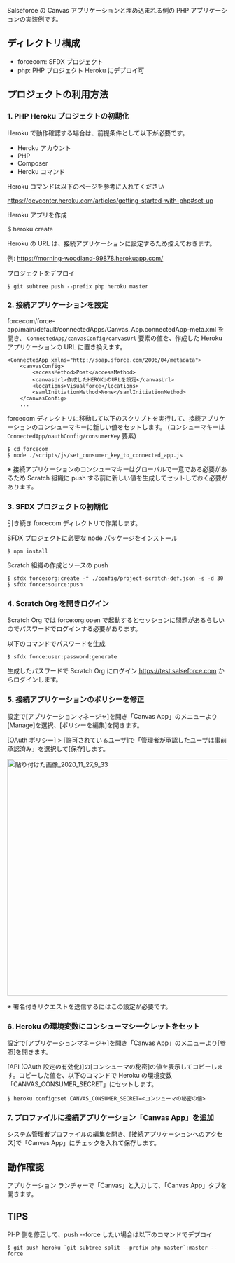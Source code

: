 Salseforce の Canvas アプリケーションと埋め込まれる側の PHP アプリケーションの実装例です。

## ディレクトリ構成

- forcecom: SFDX プロジェクト
- php: PHP プロジェクト Heroku にデプロイ可

## プロジェクトの利用方法

### 1. PHP Heroku プロジェクトの初期化

Heroku で動作確認する場合は、前提条件として以下が必要です。

- Heroku アカウント
- PHP
- Composer
- Heroku コマンド

Heroku コマンドは以下のページを参考に入れてください

https://devcenter.heroku.com/articles/getting-started-with-php#set-up

Heroku アプリを作成

$ heroku create

Heroku の URL は、接続アプリケーションに設定するため控えておきます。

例: https://morning-woodland-99878.herokuapp.com/

プロジェクトをデプロイ

```
$ git subtree push --prefix php heroku master
```

### 2. 接続アプリケーションを設定

forcecom/force-app/main/default/connectedApps/Canvas_App.connectedApp-meta.xml を開き、
`ConnectedApp/canvasConfig/canvasUrl` 要素の値を、作成した Heroku アプリケーションの URL に置き換えます。

```
<ConnectedApp xmlns="http://soap.sforce.com/2006/04/metadata">
    <canvasConfig>
        <accessMethod>Post</accessMethod>
        <canvasUrl>作成したHEROKUのURLを設定</canvasUrl>
        <locations>Visualforce</locations>
        <samlInitiationMethod>None</samlInitiationMethod>
    </canvasConfig>
    ...
```

forcecom ディレクトリに移動して以下のスクリプトを実行して、接続アプリケーションのコンシューマキーに新しい値をセットします。
(コンシューマキーは `ConnectedApp/oauthConfig/consumerKey` 要素)

```
$ cd forcecom
$ node ./scripts/js/set_cunsumer_key_to_connected_app.js
```

※ 接続アプリケーションのコンシューマキーはグローバルで一意である必要があるため Scratch 組織に push する前に新しい値を生成してセットしておく必要があります。

### 3. SFDX プロジェクトの初期化

引き続き forcecom ディレクトリで作業します。

SFDX プロジェクトに必要な node パッケージをインストール

```
$ npm install
```

Scratch 組織の作成とソースの push

```
$ sfdx force:org:create -f ./config/project-scratch-def.json -s -d 30
$ sfdx force:source:push
```

### 4. Scratch Org を開きログイン

Scratch Org では force:org:open で起動するとセッションに問題があるらしいのでパスワードでログインする必要があります。

以下のコマンドでパスワードを生成

```
$ sfdx force:user:password:generate
```

生成したパスワードで Scratch Org にログイン
https://test.salseforce.com からログインします。

### 5. 接続アプリケーションのポリシーを修正

設定で[アプリケーションマネージャ]を開き「Canvas App」のメニューより[Manage]を選択、[ポリシーを編集]を開きます。

[OAuth ポリシー] > [許可されているユーザ]で「管理者が承認したユーザは事前承認済み」を選択して[保存]します。

<img width="540" alt="貼り付けた画像_2020_11_27_9_33" src="https://user-images.githubusercontent.com/790480/100398840-b4686b80-3093-11eb-83f6-da48a600b460.png">

※ 署名付きリクエストを送信するにはこの設定が必要です。

### 6. Heroku の環境変数にコンシューマシークレットをセット

設定で[アプリケーションマネージャ]を開き「Canvas App」のメニューより[参照]を開きます。

[API (OAuth 設定の有効化)]の[コンシューマの秘密]の値を表示してコピーします。コピーした値を、以下のコマンドで Heroku の環境変数「CANVAS_CONSUMER_SECRET」にセットします。

```
$ heroku config:set CANVAS_CONSUMER_SECRET=<コンシューマの秘密の値>
```

### 7. プロファイルに接続アプリケーション「Canvas App」を追加

システム管理者プロファイルの編集を開き、[接続アプリケーションへのアクセス]で「Canvas App」にチェックを入れて保存します。

## 動作確認

アプリケーション ランチャーで「Canvas」と入力して、「Canvas App」タブを開きます。

## TIPS

PHP 側を修正して、push --force したい場合は以下のコマンドでデプロイ

```
$ git push heroku `git subtree split --prefix php master`:master --force
```
